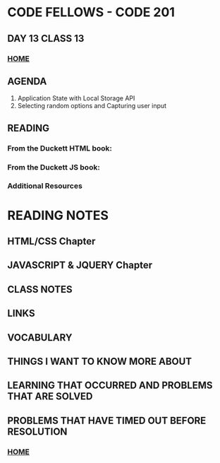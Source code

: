 # CODE FELLOWS - CODE 201

## DAY 13 CLASS 13


### [HOME](../README.md)

## AGENDA
1.  Application State with Local Storage API
1.  Selecting random options and Capturing user input

## READING
### From the Duckett HTML book:

### From the Duckett JS book:

### Additional Resources

# READING NOTES
## HTML/CSS Chapter 

## JAVASCRIPT & JQUERY Chapter 

## CLASS NOTES

## LINKS

## VOCABULARY

## THINGS I WANT TO KNOW MORE ABOUT

## LEARNING THAT OCCURRED AND PROBLEMS THAT ARE SOLVED

## PROBLEMS THAT HAVE TIMED OUT BEFORE RESOLUTION

### [HOME](../README.md)
